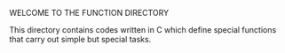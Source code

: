 WELCOME TO THE FUNCTION DIRECTORY

This directory contains codes written in C which define special functions that carry out simple but special tasks.
